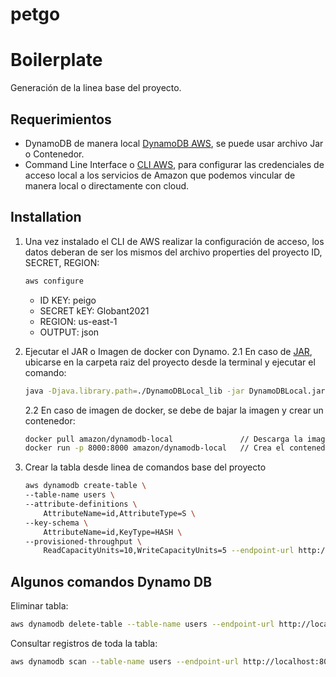 # petgo


# Boilerplate

Generación de la linea base del proyecto.

## Requerimientos

 - DynamoDB de manera local [DynamoDB AWS](https://docs.aws.amazon.com/es_es/amazondynamodb/latest/developerguide/DynamoDBLocal.DownloadingAndRunning.html), se puede usar archivo Jar o Contenedor.
 - Command Line Interface o [CLI AWS](https://docs.aws.amazon.com/es_es/amazondynamodb/latest/developerguide/DynamoDBLocal.DownloadingAndRunning.html), para configurar las credenciales de acceso local a los servicios de Amazon que podemos vincular de manera local o directamente con cloud.

## Installation

1. Una vez instalado el CLI de AWS realizar la configuración de acceso, los datos deberan de ser los mismos del archivo properties del proyecto ID, SECRET, REGION:
    ```sh
    aws configure
    ```
    - ID KEY: peigo
    - SECRET kEY: Globant2021
    - REGION: us-east-1
    - OUTPUT: json

2. Ejecutar el JAR o Imagen de docker con Dynamo.
    2.1 En caso de [JAR](https://s3.sa-east-1.amazonaws.com/dynamodb-local-sao-paulo/dynamodb_local_latest.zip), ubicarse en la carpeta raiz del proyecto desde la terminal y ejecutar el comando:
    ```sh
    java -Djava.library.path=./DynamoDBLocal_lib -jar DynamoDBLocal.jar -sharedDb
    ```
    2.2 En caso de imagen de docker, se debe de bajar la imagen y crear un contenedor:
    ```sh
    docker pull amazon/dynamodb-local               // Descarga la imagen
    docker run -p 8000:8000 amazon/dynamodb-local   // Crea el contenedor
    ```
3. Crear la tabla desde linea de comandos base del proyecto
    ```sh
    aws dynamodb create-table \
    --table-name users \
    --attribute-definitions \
        AttributeName=id,AttributeType=S \
    --key-schema \
        AttributeName=id,KeyType=HASH \
    --provisioned-throughput \
        ReadCapacityUnits=10,WriteCapacityUnits=5 --endpoint-url http://localhost:8000
    ```
## Algunos comandos Dynamo DB
Eliminar tabla:
```sh
aws dynamodb delete-table --table-name users --endpoint-url http://localhost:8000
```

Consultar registros de toda la tabla:
```sh
aws dynamodb scan --table-name users --endpoint-url http://localhost:8000
```


